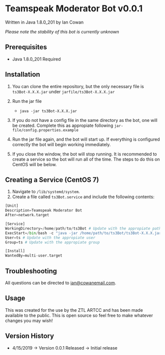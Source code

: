 Teamspeak Moderator Bot v0.0.1
==============================

Written in Java 1.8.0_201 by Ian Cowan

*Please note the stability of this bot is currently unknown*

Prerequisites
--------------
- Java 1.8.0_201 Required

Installation
------------

1. You can clone the entire repository, but the only necessary file is `ts3Bot-X.X.X.jar` under `jarfile/ts3Bot-X.X.X.jar`

2. Run the jar file
    - `java -jar ts3Bot-X.X.X.jar`

3. If you do not have a config file in the same directory as the bot, one will be created. Complete this as appropiate following `jar-file/config.properties.example`

4. Run the jar file again, and the bot will start up. If everything is configured correctly the bot will begin working immediately.

5. If you close the window, the bot will stop running. It is recommended to create a service so the bot will run all of the time. The steps to do this on CentOS will be below.

Creating a Service (CentOS 7)
-----------------------------
1. Navigate to `/lib/systemd/system`.
2. Create a file called `ts3Bot.service` and include the following contents:
```python
[Unit]
Description=Teamspeak Moderator Bot
After=network.target

[Service]
WorkingDirectory=/home/path/to/ts3Bot # Update with the appropiate path
ExecStart=/bin/bash -c "java -jar /home/path/to/ts3Bot/ts3Bot-X.X.X.jar" # Update with the appropiate path
User=ts # Update with the appropiate user
Group=ts # Update with the appropiate group

[Install]
WantedBy=multi-user.target
```

Troubleshooting
---------------
All questions can be directed to [ian@cowanemail.com](mailto:ian@cowanemail.com).

Usage
-----
This was created for the use by the ZTL ARTCC and has been made available to the public. This is open source so feel free to make whatever changes you may wish!

Version History
---------------
- 4/15/2019 -> Version 0.0.1 Released -> Initial release
